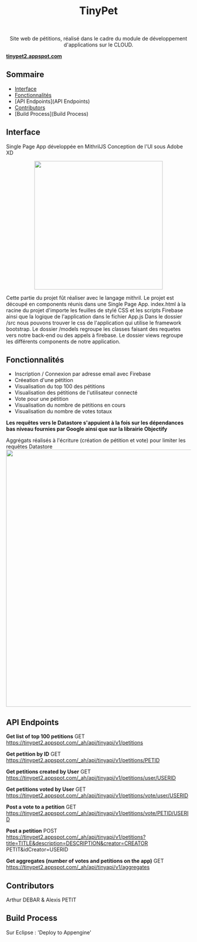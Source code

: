 <h1 align="center"> TinyPet </h1> <br>

<p align="center">
  Site web de pétitions, réalisé dans le cadre du module de développement d'applications sur le CLOUD.
</p>

**[tinypet2.appspot.com](tinypet2.appspot.com)**

## Sommaire

- [Interface](Interface)
- [Fonctionnalités](Fonctionnalités)
- [API Endpoints](API Endpoints)
- [Contributors](Contributors)
- [Build Process](Build Process)

<!-- END doctoc generated TOC please keep comment here to allow auto update -->

## Interface

Single Page App développée en MithrilJS
Conception de l'UI sous Adobe XD

<p align="center">
  <img src = "https://imgur.com/a/4Z4Ip7p.jpg" width=350>
</p>

Cette partie du projet fût réaliser avec le langage mithril. 
Le projet est découpé en components réunis dans une Single Page App.
index.html à la racine du projet d'importe les feuilles de stylé CSS et les scripts Firebase ainsi que la logique de l'application dans le fichier App.js
Dans le dossier /src nous pouvons trouver le css de l'application qui utilise le framework bootstrap. 
Le dossier /models regroupe les classes faisant des requetes vers notre back-end ou des appels à firebase. 
Le dossier views regroupe les différents components de notre application.

## Fonctionnalités

* Inscription / Connexion par adresse email avec Firebase
* Créeation d'une pétition
* Visualisation du top 100 des pétitions
* Visualisation des pétitions de l'utilisateur connecté
* Vote pour une pétition
* Visualisation du nombre de pétitions en cours
* Visualisation du nombre de votes totaux 

**Les requêtes vers le Datastore s'appuient à la fois sur les dépendances bas niveau fournies par Google ainsi que sur la librairie Objectify**

<p >Aggrégats réalisés à l'écriture (création de pétition et vote) pour limiter les requêtes Datastore 
  <img src="https://imgur.com/a/yMgF9iW.jpg" width=700>
</p>

## API Endpoints

**Get list of top 100 petitions**
GET https://tinypet2.appspot.com/_ah/api/tinyapi/v1/petitions

**Get petition by ID**
GET https://tinypet2.appspot.com/_ah/api/tinyapi/v1/petitions/PETID

**Get petitions created by User**
GET https://tinypet2.appspot.com/_ah/api/tinyapi/v1/petitions/user/USERID

**Get petitions voted by User**
GET https://tinypet2.appspot.com/_ah/api/tinyapi/v1/petitions/vote/user/USERID

**Post a vote to a petition**
GET https://tinypet2.appspot.com/_ah/api/tinyapi/v1/petitions/vote/PETID/USERID

**Post a petition**
POST https://tinypet2.appspot.com/_ah/api/tinyapi/v1/petitions?title=TITLE&description=DESCRIPTION&creator=CREATOR PETIT&idCreator=USERID

**Get aggregates (number of votes and petitions on the app)**
GET https://tinypet2.appspot.com/_ah/api/tinyapi/v1/aggregates

## Contributors

Arthur DEBAR & Alexis PETIT

## Build Process

Sur Eclipse : 'Deploy to Appengine'

